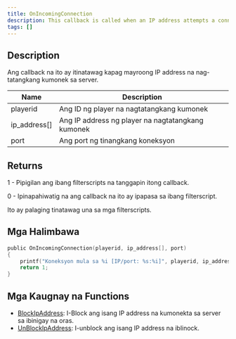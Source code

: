 ```yaml
---
title: OnIncomingConnection
description: This callback is called when an IP address attempts a connection to the server.
tags: []
---
```


<VersionWarn name='callback' version='SA-MP 0.3z R2-2' />

## Description

Ang callback na ito ay itinatawag kapag mayroong IP address na nag-tatangkang kumonek sa server.

| Name         | Description                                        |
| ------------ | -------------------------------------------------- |
| playerid     | Ang ID ng player na nagtatangkang kumonek          |
| ip_address[] | Ang IP address ng player na nagtatangkang kumonek  |
| port         | Ang port ng tinangkang koneksyon                   |

## Returns

1 - Pipigilan ang ibang filterscripts na tanggapin itong callback.

0 - Ipinapahiwatig na ang callback na ito ay ipapasa sa ibang filterscript.

Ito ay palaging tinatawag una sa mga filterscripts.

## Mga Halimbawa

```c
public OnIncomingConnection(playerid, ip_address[], port)
{
    printf("Koneksyon mula sa %i [IP/port: %s:%i]", playerid, ip_address, port);
    return 1;
}
```

## Mga Kaugnay na Functions

- [BlockIpAddress](../functions/BlockIpAddress.md): I-Block ang isang IP address na kumonekta sa server sa ibinigay na oras.
- [UnBlockIpAddress](../functions/UnBlockIpAddress.md): I-unblock ang isang IP address na iblinock.
